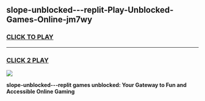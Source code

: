 
## slope-unblocked---replit-Play-Unblocked-Games-Online-jm7wy
<h3>
<a href="https://premium76.site?title=slope-unblocked---replit&ref=25A">CLICK TO PLAY</a></h3>
<hr>

<h3>
<a href="https://premium76.site?title=slope-unblocked---replit&ref=25A">CLICK 2 PLAY</a>
  
</h3>

<a href="https://premium76.site?title=slope-unblocked---replit&ref=25A"><img src="https://clearcache.store/games.png"></a>


**slope-unblocked---replit games unblocked: Your Gateway to Fun and Accessible Online Gaming**
